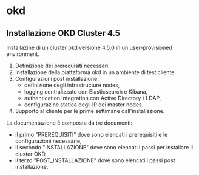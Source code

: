 # okd

## Installazione OKD Cluster 4.5

Installazine di un cluster okd versione 4.5.0 in un user-provisioned environment.  

1. Definizione dei prerequisiti necessari.  
2. Installazione della piattaforma okd in un ambiente di test cliente.  
3. Configurazioni post installazione:  
   - definizione degli infrastructure nodes,  
   - logging centralizzato con Elasticsearch e Kibana,  
   - authentication integration con Active Directory / LDAP,  
   - configurazine statica degli IP dei master nodes.  
4. Supporto al cliente per le prime settimane dall'installazione.  

La documentazione è composta da tre documenti:  
- il primo "PREREQUISITI" dove sono elencati i prerequisiti e le configurazioni necessarie,  
- il secondo "INSTALLAZIONE" dove sono elencati i passi per installare il cluster OKD,  
- il terzo "POST_INSTALLAZIONE" dove sono elencati i passi post installazione.  
